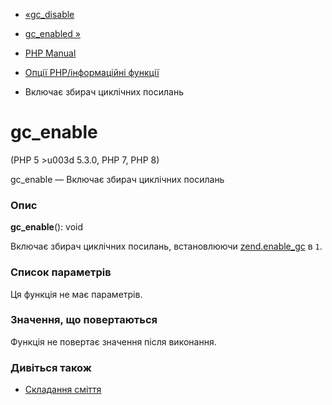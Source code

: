 - [«gc_disable](function.gc-disable.md)
- [gc_enabled »](function.gc-enabled.md)

- [PHP Manual](index.md)
- [Опції PHP/інформаційні функції](ref.info.md)
- Включає збирач циклічних посилань

# gc_enable

(PHP 5 \>u003d 5.3.0, PHP 7, PHP 8)

gc_enable — Включає збирач циклічних посилань

### Опис

**gc_enable**(): void

Включає збирач циклічних посилань, встановлюючи
[zend.enable_gc](info.configuration.md#ini.zend.enable-gc) в `1`.

### Список параметрів

Ця функція не має параметрів.

### Значення, що повертаються

Функція не повертає значення після виконання.

### Дивіться також

- [Складання сміття](features.gc.md)
